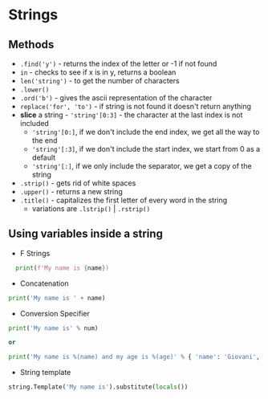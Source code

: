 # Strings

## Methods

- `.find('y')` - returns the index of the letter or -1 if not found
- `in` - checks to see if x is in y, returns a boolean
- `len('string')` - to get the number of characters
- `.lower()`
- `.ord('b')` - gives the ascii representation of the character
- `replace('for', 'to')` - if string is not found it doesn't return anything
- **slice** a string - `'string'[0:3]` - the character at the last index is not included
  - `'string'[0:]`, if we don't include the end index, we get all the way to the end
  - `'string'[:3]`, if we don't include the start index, we start from 0 as a default
  - `'string'[:]`, if we only include the separator, we get a copy of the string
- `.strip()` - gets rid of white spaces
- `.upper()` - returns a new string
- `.title()` - capitalizes the first letter of every word in the string
  - variations are `.lstrip()` | `.rstrip()`

## Using variables inside a string

- F Strings

```python
  print(f'My name is {name})
```

- Concatenation

```python
print('My name is ' + name)
```

- Conversion Specifier

```python
print('My name is' % num)

or

print('My name is %(name) and my age is %(age)' % { 'name': 'Giovani', 'age': 35 })
```

- String template

```python
string.Template('My name is').substitute(locals())
```
